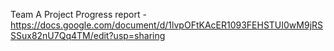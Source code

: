 Team A Project Progress report - https://docs.google.com/document/d/1lvpOFtKAcER1093FEHSTUI0wM9jRSSSux82nU7Qq4TM/edit?usp=sharing
